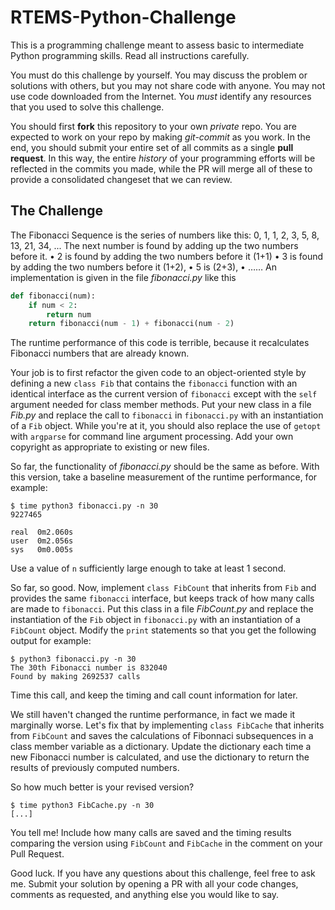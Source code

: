 RTEMS-Python-Challenge
======================

This is a programming challenge meant to assess basic to intermediate Python programming skills. Read all instructions carefully.

You must do this challenge by yourself. You may discuss the problem or solutions with others, but you may not share code with anyone. You may not use code downloaded from the Internet. You *must* identify any resources that you used to solve this challenge.

You should first **fork** this repository to your own *private* repo. You are expected to work on your repo by making *git-commit* as you work. In the end, you should submit your entire set of all commits as a single **pull request**. In this way, the entire *history* of your programming efforts will be reflected in the commits you made, while the PR will merge all of these to provide a consolidated changeset that we can review.

The Challenge
-------------

The Fibonacci Sequence is the series of numbers like this:
0, 1, 1, 2, 3, 5, 8, 13, 21, 34, ...
The next number is found by adding up the two numbers before it.
    • 2 is found by adding the two numbers before it (1+1)
    • 3 is found by adding the two numbers before it (1+2),
    • 5 is (2+3),
    • ……
An implementation is given in the file *fibonacci.py* like this
```Python
def fibonacci(num):
	if num < 2:
		return num
	return fibonacci(num - 1) + fibonacci(num - 2)
```

The runtime performance of this code is terrible, because it recalculates Fibonacci numbers that are already known. 

Your job is to first refactor the given code to an object-oriented style by defining a new `class Fib` that contains the `fibonacci` function with an identical interface as the current version of `fibonacci` except with the `self` argument needed for class member methods. Put your new class in a file *Fib.py* and replace the call to `fibonacci` in `fibonacci.py` with an instantiation of a `Fib` object. While you're at it, you should also replace the use of `getopt` with `argparse` for command line argument processing. Add your own copyright as appropriate to existing or new files.

So far, the functionality of *fibonacci.py* should be the same as before. With this version, take a baseline measurement of the runtime performance, for example:
```
$ time python3 fibonacci.py -n 30
9227465

real  0m2.060s
user  0m2.056s
sys	  0m0.005s
```
Use a value of `n` sufficiently large enough to take at least 1 second.

So far, so good. Now, implement `class FibCount` that inherits from `Fib` and provides the same `fibonacci` interface, but keeps track of how many calls are made to `fibonacci`. Put this class in a file *FibCount.py* and replace the instantiation of the `Fib` object in `fibonacci.py` with an instantiation of a `FibCount` object. Modify the `print` statements so that you get the following output for example:
```
$ python3 fibonacci.py -n 30
The 30th Fibonacci number is 832040
Found by making 2692537 calls
```
Time this call, and keep the timing and call count information for later.

We still haven't changed the runtime performance, in fact we made it marginally worse. Let's fix that by implementing `class FibCache` that inherits from `FibCount` and saves the calculations of Fibonnaci subsequences in a class member variable as a dictionary. Update the dictionary each time a new Fibonacci number is calculated, and use the dictionary to return the results of previously computed numbers.

So how much better is your revised version? 
```
$ time python3 FibCache.py -n 30
[...]

```
You tell me! Include how many calls are saved and the timing results comparing the version using `FibCount` and `FibCache` in the comment on your Pull Request.

Good luck. If you have any questions about this challenge, feel free to ask me. Submit your solution by opening a PR with all your code changes, comments as requested, and anything else you would like to say.

